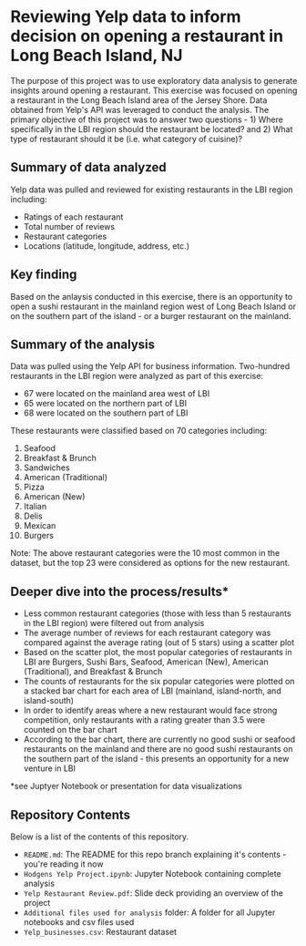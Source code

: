 # Reviewing Yelp data to inform decision on opening a restaurant in Long Beach Island, NJ

The purpose of this project was to use exploratory data analysis to generate insights around opening a restaurant. This exercise was focused on opening a restaurant in the Long Beach Island area of the Jersey Shore. Data obtained from Yelp's API was leveraged to conduct the analysis. The primary objective of this project was to answer two questions - 1) Where specifically in the LBI region should the restaurant be located? and 2) What type of restaurant should it be (i.e. what category of cuisine)?

## Summary of data analyzed
Yelp data was pulled and reviewed for existing restaurants in the LBI region including:
- Ratings of each restaurant
- Total number of reviews
- Restaurant categories
- Locations (latitude, longitude, address, etc.)

## Key finding

Based on the anlaysis conducted in this exercise, there is an opportunity to open a sushi restaurant in the mainland region west of Long Beach Island or on the southern part of the island - or a burger restaurant on the mainland.

## Summary of the analysis
Data was pulled using the Yelp API for business information.
Two-hundred restaurants in the LBI region were analyzed as part of this exercise:
- 67 were located on the mainland area west of LBI
- 65 were located on the northern part of LBI
- 68 were located on the southern part of LBI


These restaurants were classified based on 70 categories including:
1. Seafood
2. Breakfast & Brunch
3. Sandwiches
4. American (Traditional)
5. Pizza
6. American (New)
7. Italian
8. Delis
9. Mexican
10. Burgers

Note: The above restaurant categories were the 10 most common in the dataset, but the top 23 were considered as options for the new restaurant.

## Deeper dive into the process/results*
- Less common restaurant categories (those with less than 5 restaurants in the LBI region) were filtered out from analysis
- The average number of reviews for each restaurant category was compared against the average rating (out of 5 stars) using a scatter plot
- Based on the scatter plot, the most popular categories of restaurants in LBI are Burgers, Sushi Bars, Seafood, American (New), American (Traditional), and Breakfast & Brunch
- The counts of restaurants for the six popular categories were plotted on a stacked bar chart for each area of LBI (mainland, island-north, and island-south) 
- In order to identify areas where a new restaurant would face strong competition, only restaurants with a rating greater than 3.5 were counted on the bar chart
- According to the bar chart, there are currently no good sushi or seafood restaurants on the mainland and there are no good sushi restaurants on the southern part of the island - this presents an opportunity for a new venture in LBI

*see Juptyer Notebook or presentation for data visualizations

## Repository Contents

Below is a list of the contents of this repository.

- `README.md`: The README for this repo branch explaining it's contents - you're reading it now
- `Hodgens Yelp Project.ipynb`: Jupyter Notebook containing complete analysis
- `Yelp Restaurant Review.pdf`: Slide deck providing an overview of the project
- `Additional files used for analysis` folder: A folder for all Jupyter notebooks and csv files used
- `Yelp_businesses.csv`: Restaurant dataset 

